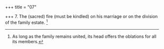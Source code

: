 +++
title = "07"

+++
7. The (sacred) fire (must be kindled) on his marriage or on the division of the family estate. [^7] 


[^7]:  As long as the family remains united, its head offers the oblations for all its members.
